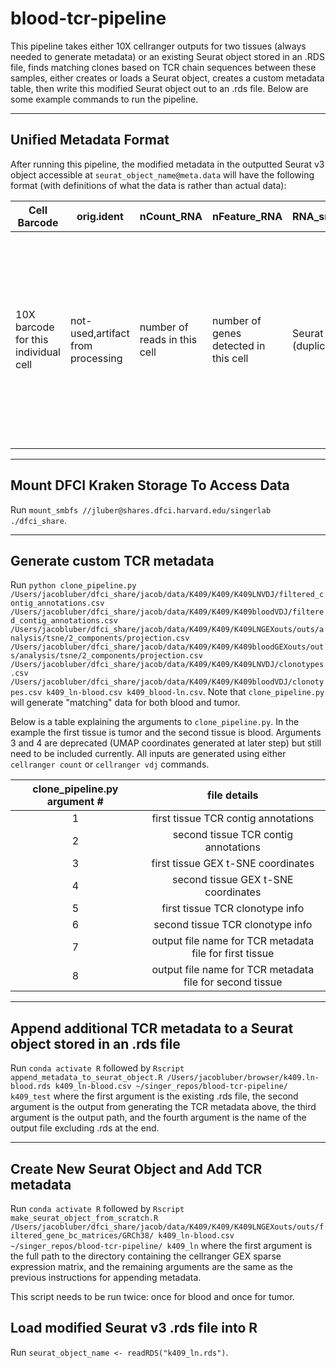 # blood-tcr-pipeline
This pipeline takes either 10X cellranger outputs for two tissues (always needed to generate metadata) or an existing Seurat object stored in an .RDS file, finds matching
clones based on TCR chain sequences between these samples, either creates or
loads a Seurat object, creates a custom metadata table, then write this modified
Seurat object out to an .rds file.
Below are some example commands to run the pipeline.

---

## Unified Metadata Format
After running this pipeline, the modified metadata in the outputted Seurat v3
object accessible at `seurat_object_name@meta.data` will have the following
format (with definitions of what the data is rather than actual data):

| Cell Barcode | orig.ident | nCount_RNA | nFeature_RNA | RNA_snn_res.1.2 | seurat_clusters | matching | u1 | u1 | freq | Frequency | TCR |
|---|---|---|---|---|---|---|---|---|---|---|---|
|10X barcode for this individual cell|not-used,artifact from processing|number of reads in this cell|number of genes detected in this cell|Seurat cluster (duplicate)|Seurat Cluster|whether the TCR of this cell was detected in paired tissue|UMAP 1 coordinate| UMAP 2 coordinate|Frequency of TCR (number of total cells indentical TCR detected in) with NAs added to generate color scales for expansion plots in webapp|Frequency (same as freq without NAs)|TCR sequence in the format of TRA\|TRB|

---

## Mount DFCI Kraken Storage To Access Data
Run `mount_smbfs //jluber@shares.dfci.harvard.edu/singerlab ./dfci_share`.

---

## Generate custom TCR metadata

Run `python clone_pipeline.py /Users/jacobluber/dfci_share/jacob/data/K409/K409/K409LNVDJ/filtered_contig_annotations.csv /Users/jacobluber/dfci_share/jacob/data/K409/K409/K409bloodVDJ/filtered_contig_annotations.csv /Users/jacobluber/dfci_share/jacob/data/K409/K409/K409LNGEXouts/outs/analysis/tsne/2_components/projection.csv /Users/jacobluber/dfci_share/jacob/data/K409/K409/K409bloodGEXouts/outs/analysis/tsne/2_components/projection.csv /Users/jacobluber/dfci_share/jacob/data/K409/K409/K409LNVDJ/clonotypes.csv /Users/jacobluber/dfci_share/jacob/data/K409/K409/K409bloodVDJ/clonotypes.csv k409_ln-blood.csv k409_blood-ln.csv`. Note that `clone_pipeline.py` will generate "matching" data for both blood and tumor.

Below is a table explaining the arguments to `clone_pipeline.py`. In the example
the first tissue is tumor and the second tissue is blood. Arguments 3 and 4 are
deprecated (UMAP coordinates generated at later step) but still need to be included currently. All inputs are generated using either `cellranger count` or `cellranger vdj` commands.

| clone_pipeline.py argument # | file details |
|:----------------------------:|:------------:|
|1|first tissue TCR contig annotations|
|2|second tissue TCR contig annotations|
|3|first tissue GEX t-SNE coordinates|
|4|second tissue GEX t-SNE coordinates|
|5|first tissue TCR clonotype info|
|6|second tissue TCR clonotype info|
|7|output file name for TCR metadata file for first tissue|
|8|output file name for TCR metadata file for second tissue|

---

## Append additional TCR metadata to a Seurat object stored in an .rds file
Run `conda activate R` followed by `Rscript append_metadata_to_seurat_object.R /Users/jacobluber/browser/k409.ln-blood.rds k409_ln-blood.csv ~/singer_repos/blood-tcr-pipeline/ k409_test` where the first argument is the existing .rds file, the second argument is the output from generating the TCR metadata above, the third argument is the output path, and the fourth argument is the name of the output file excluding .rds at the end.

---

## Create New Seurat Object and Add TCR metadata
Run `conda activate R` followed by `Rscript make_seurat_object_from_scratch.R /Users/jacobluber/dfci_share/jacob/data/K409/K409/K409LNGEXouts/outs/filtered_gene_bc_matrices/GRCh38/ k409_ln-blood.csv ~/singer_repos/blood-tcr-pipeline/ k409_ln` where the first argument is the full path to the directory containing the cellranger GEX sparse expression matrix, and the remaining arguments are the same as the previous instructions for appending metadata.

This script needs to be run twice: once for blood and once for tumor.

## Load modified Seurat v3 .rds file into R
Run `seurat_object_name <- readRDS("k409_ln.rds")`.
